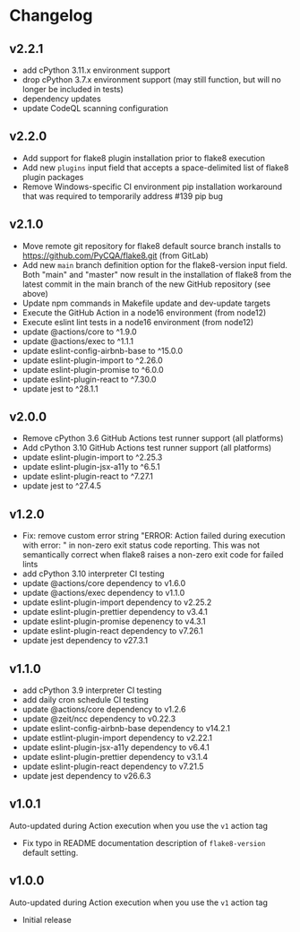 # Changelog

## v2.2.1

- add cPython 3.11.x environment support
- drop cPython 3.7.x environment support (may still function, but will no longer be included in tests)
- dependency updates
- update CodeQL scanning configuration

## v2.2.0

- Add support for flake8 plugin installation prior to flake8 execution
- Add new `plugins` input field that accepts a space-delimited list of flake8 plugin packages
- Remove Windows-specific CI environment pip installation workaround that was required to temporarily address #139 pip bug

## v2.1.0

- Move remote git repository for flake8 default source branch installs to https://github.com/PyCQA/flake8.git (from GitLab)
- Add new `main` branch definition option for the flake8-version input field.  Both "main" and "master" now result in the installation of flake8 from the latest commit in the main branch of the new GitHub repository (see above)
- Update npm commands in Makefile update and dev-update targets
- Execute the GitHub Action in a node16 environment (from node12)
- Execute eslint lint tests in a node16 environment (from node12)
- update @actions/core to ^1.9.0
- update @actions/exec to ^1.1.1
- update eslint-config-airbnb-base to ^15.0.0
- update eslint-plugin-import to ^2.26.0
- update eslint-plugin-promise to ^6.0.0
- update eslint-plugin-react to ^7.30.0
- update jest to ^28.1.1

## v2.0.0

- Remove cPython 3.6 GitHub Actions test runner support (all platforms)
- Add cPython 3.10 GitHub Actions test runner support (all platforms)
- update eslint-plugin-import to ^2.25.3
- update eslint-plugin-jsx-a11y to ^6.5.1
- update eslint-plugin-react to ^7.27.1
- update jest to ^27.4.5

## v1.2.0

- Fix: remove custom error string "ERROR: Action failed during execution with error: " in non-zero exit status code reporting.  This was not semantically correct when flake8 raises a non-zero exit code for failed lints
- add cPython 3.10 interpreter CI testing
- update @actions/core dependency to v1.6.0
- update @actions/exec dependency to v1.1.0
- update eslint-plugin-import dependency to v2.25.2
- update eslint-plugin-prettier dependency to v3.4.1
- update eslint-plugin-promise depenency to v4.3.1
- update eslint-plugin-react dependency to v7.26.1
- update jest dependency to v27.3.1

## v1.1.0

- add cPython 3.9 interpreter CI testing
- add daily cron schedule CI testing
- update @actions/core dependency to v1.2.6
- update @zeit/ncc dependency to v0.22.3
- update eslint-config-airbnb-base dependency to v14.2.1
- update estlint-plugin-import dependency to v2.22.1
- update eslint-plugin-jsx-a11y dependency to v6.4.1
- update eslint-plugin-prettier dependency to v3.1.4
- update eslint-plugin-react dependency to v7.21.5
- update jest dependency to v26.6.3

## v1.0.1

Auto-updated during Action execution when you use the `v1` action tag

- Fix typo in README documentation description of `flake8-version` default setting.

## v1.0.0

Auto-updated during Action execution when you use the `v1` action tag

- Initial release
